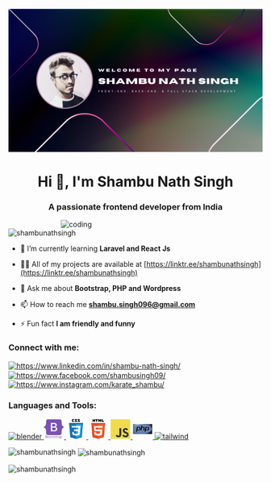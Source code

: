 ![logo](https://github.com/Dev-shambu/Dev-shambu/blob/main/Github%20Banner%20(1).png)

<h1 align="center">Hi 👋, I'm Shambu Nath Singh</h1>
<h3 align="center">A passionate frontend developer from India</h3>

<img align="right" alt="coding" width="400" src="https://cdn.dribbble.com/users/1162077/screenshots/3848914/programmer.gif">

<p align="left"> <img src="https://komarev.com/ghpvc/?username=shambunathsingh&label=Profile%20views&color=0e75b6&style=flat" alt="shambunathsingh" /> </p>

- 🌱 I’m currently learning **Laravel and React Js**

- 👨‍💻 All of my projects are available at [https://linktr.ee/shambunathsingh](https://linktr.ee/shambunathsingh)

- 💬 Ask me about **Bootstrap, PHP and Wordpress**

- 📫 How to reach me **shambu.singh096@gmail.com**

- ⚡ Fun fact **I am friendly and funny**

<h3 align="left">Connect with me:</h3>
<p align="left">
<a href="https://linkedin.com/in/https://www.linkedin.com/in/shambu-nath-singh/" target="blank"><img align="center" src="https://raw.githubusercontent.com/rahuldkjain/github-profile-readme-generator/master/src/images/icons/Social/linked-in-alt.svg" alt="https://www.linkedin.com/in/shambu-nath-singh/" height="30" width="40" /></a>
<a href="https://fb.com/https://www.facebook.com/shambusingh09/" target="blank"><img align="center" src="https://raw.githubusercontent.com/rahuldkjain/github-profile-readme-generator/master/src/images/icons/Social/facebook.svg" alt="https://www.facebook.com/shambusingh09/" height="30" width="40" /></a>
<a href="https://instagram.com/https://www.instagram.com/karate_shambu/" target="blank"><img align="center" src="https://raw.githubusercontent.com/rahuldkjain/github-profile-readme-generator/master/src/images/icons/Social/instagram.svg" alt="https://www.instagram.com/karate_shambu/" height="30" width="40" /></a>
</p>

<h3 align="left">Languages and Tools:</h3>
<p align="left"> <a href="https://www.blender.org/" target="_blank" rel="noreferrer"> <img src="https://download.blender.org/branding/community/blender_community_badge_white.svg" alt="blender" width="40" height="40"/> </a> <a href="https://getbootstrap.com" target="_blank" rel="noreferrer"> <img src="https://raw.githubusercontent.com/devicons/devicon/master/icons/bootstrap/bootstrap-plain-wordmark.svg" alt="bootstrap" width="40" height="40"/> </a> <a href="https://www.w3schools.com/css/" target="_blank" rel="noreferrer"> <img src="https://raw.githubusercontent.com/devicons/devicon/master/icons/css3/css3-original-wordmark.svg" alt="css3" width="40" height="40"/> </a> <a href="https://www.w3.org/html/" target="_blank" rel="noreferrer"> <img src="https://raw.githubusercontent.com/devicons/devicon/master/icons/html5/html5-original-wordmark.svg" alt="html5" width="40" height="40"/> </a> <a href="https://developer.mozilla.org/en-US/docs/Web/JavaScript" target="_blank" rel="noreferrer"> <img src="https://raw.githubusercontent.com/devicons/devicon/master/icons/javascript/javascript-original.svg" alt="javascript" width="40" height="40"/> </a> <a href="https://www.php.net" target="_blank" rel="noreferrer"> <img src="https://raw.githubusercontent.com/devicons/devicon/master/icons/php/php-original.svg" alt="php" width="40" height="40"/> </a> <a href="https://tailwindcss.com/" target="_blank" rel="noreferrer"> <img src="https://www.vectorlogo.zone/logos/tailwindcss/tailwindcss-icon.svg" alt="tailwind" width="40" height="40"/> </a> </p>

<p><img align="left" src="https://github-readme-stats.vercel.app/api/top-langs?username=shambunathsingh&show_icons=true&locale=en&layout=compact" alt="shambunathsingh" /></p>

<p>&nbsp;<img align="center" src="https://github-readme-stats.vercel.app/api?username=shambunathsingh&show_icons=true&locale=en" alt="shambunathsingh" /></p>

<p><img align="center" src="https://github-readme-streak-stats.herokuapp.com/?user=shambunathsingh&" alt="shambunathsingh" /></p>
